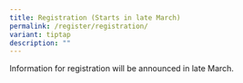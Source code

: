 ```yaml
---
title: Registration (Starts in late March)
permalink: /register/registration/
variant: tiptap
description: ""
---
```

<p>Information for registration will be announced in late March.</p>